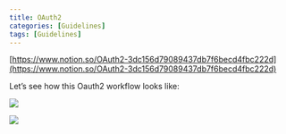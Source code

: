 ```yaml
---
title: OAuth2
categories: [Guidelines]
tags: [Guidelines]
---
```


[https://www.notion.so/OAuth2-3dc156d79089437db7f6becd4fbc222d](https://www.notion.so/OAuth2-3dc156d79089437db7f6becd4fbc222d)


Let’s see how this Oauth2 workflow looks like:


![](https://prod-files-secure.s3.us-west-2.amazonaws.com/9960fb2a-b75e-4bea-a8f9-b00925db1215/3bce41e0-99e8-4ebd-9701-e2bc9cbb79a2/Untitled.png?X-Amz-Algorithm=AWS4-HMAC-SHA256&X-Amz-Content-Sha256=UNSIGNED-PAYLOAD&X-Amz-Credential=ASIAZI2LB46674GND5GG%2F20250409%2Fus-west-2%2Fs3%2Faws4_request&X-Amz-Date=20250409T202313Z&X-Amz-Expires=3600&X-Amz-Security-Token=IQoJb3JpZ2luX2VjEBwaCXVzLXdlc3QtMiJHMEUCIEuMFztI70TDxtryNJXXp1xT6Lv6tgZMuAPhbknXRWCNAiEAqVr1zfOd8Ejfy9%2FuuARw2yBjvTdXOdbsPhj0u3RvIQcqiAQIlP%2F%2F%2F%2F%2F%2F%2F%2F%2F%2FARAAGgw2Mzc0MjMxODM4MDUiDINTYuKi0%2B2XfH7K6SrcA1q9DsdNonlmk3OBcHExvyF8d7LXcXQNZ%2FJSalWtLE%2BfPvB3zIZTHjY4QrHvMD9BmBE1sr9apXg2P%2F621%2F6ocg5aDTLsMFs6glKbxI%2BXIE86qxkwSr%2ByVaNABMnIYGMU%2FfU4Xn%2FnEJ9r%2FkfuThGBvgMDVFA79VDuT5f1wX4ntlpmwjJqfU3jSQ2i1M2JwKYxnt%2BaiLhd5X4w8vaN3JoOFjjSuIFdiVDCfcSE5XI5z5zxZy5EBHqW1GlwJe3Lw%2FETF4ye8Fe74h1AQoNyR5Q2Rmbo17j7f2VSwEpe%2BmQlhm67KPprZhWzzgVO4AT1YaM5av0%2Bv3qP0k4qWZT2JOrRR8Kbe1BJSonybvilKPnhTjQJm2z5IxVyMSijddKBJfdeIAfk9ZU4MIVMIS5gaggaEaffGrMWn07MojWm4wU3FByHq4%2B5PSEty%2BnmCpzD%2FNAxytLwSgt81spXNy1UX0b73BfdW8f5CSl8AOzKu6GOyln4nJLULUMqILFNRfW%2F2NaSmGhFIzvU1R3suU5EcuD2sQvTPsHzzGFAZcKEwSEGUOMrYoTdIzNR1N8orGVQPAE5nK1uU%2FQ65V1Ojay3ENoDLaajTLHrg39H3%2FkM9pmIZDvtO9YaE9rRcRue8A7jMIKV278GOqUBAldTxdMEK%2Bx%2BTtQyEJiYNY6ySXPt%2BxhFbrK7LOuw2snF%2F9e6W861POholFU%2BHjJlOdnOGNCt6t%2Fe8hKXa9npwtovtvQFCmtbXECpC3dWOlBTGnQwzl7xk%2B4FUKF8bm2GE41moutXqAPJlo3SwfE8OuV2ZD47r2U9j1OLRmf8ew6n4SKvawtjqyOzrU6WJvmGkvFOFBm5SIUDyjMBaNh%2BD14Maq10&X-Amz-Signature=7a10a42fd69e1274213404e0d5a87aa56d6710a265a23cc318c9cb30a03a75b8&X-Amz-SignedHeaders=host&x-id=GetObject)


![](https://prod-files-secure.s3.us-west-2.amazonaws.com/9960fb2a-b75e-4bea-a8f9-b00925db1215/27d32b66-de43-41de-80f7-7edb81d1190f/Untitled.png?X-Amz-Algorithm=AWS4-HMAC-SHA256&X-Amz-Content-Sha256=UNSIGNED-PAYLOAD&X-Amz-Credential=ASIAZI2LB46674GND5GG%2F20250409%2Fus-west-2%2Fs3%2Faws4_request&X-Amz-Date=20250409T202313Z&X-Amz-Expires=3600&X-Amz-Security-Token=IQoJb3JpZ2luX2VjEBwaCXVzLXdlc3QtMiJHMEUCIEuMFztI70TDxtryNJXXp1xT6Lv6tgZMuAPhbknXRWCNAiEAqVr1zfOd8Ejfy9%2FuuARw2yBjvTdXOdbsPhj0u3RvIQcqiAQIlP%2F%2F%2F%2F%2F%2F%2F%2F%2F%2FARAAGgw2Mzc0MjMxODM4MDUiDINTYuKi0%2B2XfH7K6SrcA1q9DsdNonlmk3OBcHExvyF8d7LXcXQNZ%2FJSalWtLE%2BfPvB3zIZTHjY4QrHvMD9BmBE1sr9apXg2P%2F621%2F6ocg5aDTLsMFs6glKbxI%2BXIE86qxkwSr%2ByVaNABMnIYGMU%2FfU4Xn%2FnEJ9r%2FkfuThGBvgMDVFA79VDuT5f1wX4ntlpmwjJqfU3jSQ2i1M2JwKYxnt%2BaiLhd5X4w8vaN3JoOFjjSuIFdiVDCfcSE5XI5z5zxZy5EBHqW1GlwJe3Lw%2FETF4ye8Fe74h1AQoNyR5Q2Rmbo17j7f2VSwEpe%2BmQlhm67KPprZhWzzgVO4AT1YaM5av0%2Bv3qP0k4qWZT2JOrRR8Kbe1BJSonybvilKPnhTjQJm2z5IxVyMSijddKBJfdeIAfk9ZU4MIVMIS5gaggaEaffGrMWn07MojWm4wU3FByHq4%2B5PSEty%2BnmCpzD%2FNAxytLwSgt81spXNy1UX0b73BfdW8f5CSl8AOzKu6GOyln4nJLULUMqILFNRfW%2F2NaSmGhFIzvU1R3suU5EcuD2sQvTPsHzzGFAZcKEwSEGUOMrYoTdIzNR1N8orGVQPAE5nK1uU%2FQ65V1Ojay3ENoDLaajTLHrg39H3%2FkM9pmIZDvtO9YaE9rRcRue8A7jMIKV278GOqUBAldTxdMEK%2Bx%2BTtQyEJiYNY6ySXPt%2BxhFbrK7LOuw2snF%2F9e6W861POholFU%2BHjJlOdnOGNCt6t%2Fe8hKXa9npwtovtvQFCmtbXECpC3dWOlBTGnQwzl7xk%2B4FUKF8bm2GE41moutXqAPJlo3SwfE8OuV2ZD47r2U9j1OLRmf8ew6n4SKvawtjqyOzrU6WJvmGkvFOFBm5SIUDyjMBaNh%2BD14Maq10&X-Amz-Signature=4e792896cb12edf6ffc30530d7c0bd72312dda8c2f6767d5c2082409e83d4f24&X-Amz-SignedHeaders=host&x-id=GetObject)

